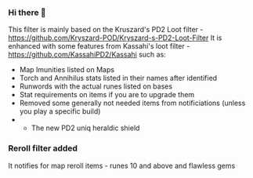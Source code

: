 ### Hi there 👋
This filter is mainly based on the Kruszard's PD2 Loot filter - https://github.com/Kryszard-POD/Kryszard-s-PD2-Loot-Filter
It is enhanced with some features from Kassahi's loot filter - https://github.com/KassahiPD2/Kassahi such as:
- Map Imunities listed on Maps
- Torch and Annihilus stats listed in their names after identified
- Runwords with the actual runes listed on bases
- Stat requirements on items if you are to upgrade them
- Removed some generally not needed items from notificiations (unless you play a specific build) 
- - The new PD2 uniq heraldic shield


### Reroll filter added
It notifies for map reroll items - runes 10 and above and flawless gems
